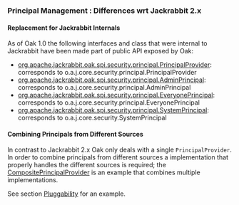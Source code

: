 <!--
   Licensed to the Apache Software Foundation (ASF) under one or more
   contributor license agreements.  See the NOTICE file distributed with
   this work for additional information regarding copyright ownership.
   The ASF licenses this file to You under the Apache License, Version 2.0
   (the "License"); you may not use this file except in compliance with
   the License.  You may obtain a copy of the License at

       http://www.apache.org/licenses/LICENSE-2.0

   Unless required by applicable law or agreed to in writing, software
   distributed under the License is distributed on an "AS IS" BASIS,
   WITHOUT WARRANTIES OR CONDITIONS OF ANY KIND, either express or implied.
   See the License for the specific language governing permissions and
   limitations under the License.
  -->

### Principal Management : Differences wrt Jackrabbit 2.x

#### Replacement for Jackrabbit Internals

As of Oak 1.0 the following interfaces and class that were internal to Jackrabbit
have been made part of public API exposed by Oak:

- [org.apache.jackrabbit.oak.spi.security.principal.PrincipalProvider]: corresponds to
  o.a.j.core.security.principal.PrincipalProvider
- [org.apache.jackrabbit.oak.spi.security.principal.AdminPrincipal]: corresponds to
  o.a.j.core.security.principal.AdminPrincipal
- [org.apache.jackrabbit.oak.spi.security.principal.EveryonePrincipal]: corresponds to
  o.a.j.core.security.principal.EveryonePrincipal
- [org.apache.jackrabbit.oak.spi.security.principal.SystemPrincipal]: corresponds to
  o.a.j.core.security.SystemPrincipal

#### Combining Principals from Different Sources

In contrast to Jackrabbit 2.x Oak only deals with a single `PrincipalProvider`. In
order to combine principals from different sources a implementation that properly
handles the different sources is required; the [CompositePrincipalProvider] is an
example that combines multiple implementations.

See section [Pluggability](../principal.html#pluggability) for an example.

<!-- references -->

[org.apache.jackrabbit.oak.spi.security.principal.PrincipalProvider]: /oak/docs/apidocs/org/apache/jackrabbit/oak/spi/security/principal/PrincipalProvider.html

[CompositePrincipalProvider]: /oak/docs/apidocs/org/apache/jackrabbit/oak/spi/security/principal/CompositePrincipalProvider.html

[org.apache.jackrabbit.oak.spi.security.principal.AdminPrincipal]: /oak/docs/apidocs/org/apache/jackrabbit/oak/spi/security/principal/AdminPrincipal.html

[org.apache.jackrabbit.oak.spi.security.principal.EveryonePrincipal]: /oak/docs/apidocs/org/apache/jackrabbit/oak/spi/security/principal/EveryonePrincipal.html

[org.apache.jackrabbit.oak.spi.security.principal.SystemPrincipal]: /oak/docs/apidocs/org/apache/jackrabbit/oak/spi/security/principal/SystemPrincipal.html
